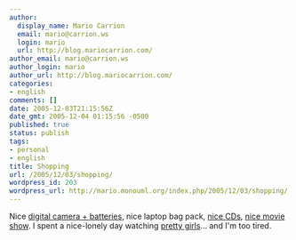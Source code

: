 ```yaml
---
author:
  display_name: Mario Carrion
  email: mario@carrion.ws
  login: mario
  url: http://blog.mariocarrion.com/
author_email: mario@carrion.ws
author_login: mario
author_url: http://blog.mariocarrion.com/
categories:
- english
comments: []
date: 2005-12-03T21:15:56Z
date_gmt: 2005-12-04 01:15:56 -0500
published: true
status: publish
tags:
- personal
- english
title: Shopping
url: /2005/12/03/shopping/
wordpress_id: 203
wordpress_url: http://mario.monouml.org/index.php/2005/12/03/shopping/
---
```


<p>Nice <a href="http://www.amazon.com/gp/product/B000BWHEJW/qid=1133666530/sr=8-1/ref=pd_bbs_1/104-6945533-3171900?n=507846&s=electronics&v=glance">digital camera + batteries</a>, nice laptop bag pack, <a href="http://www.mixup.com.mx/mixup/product.asp?sku=5050467682429&dept_id=1&subdept_id=102">nice CDs</a>, <a href="http://www.doommovie.com/">nice movie show</a>. I spent a nice-lonely day watching <a href="http://chicas123.blogspot.com">pretty girls</a>... and I'm too tired.</p>
